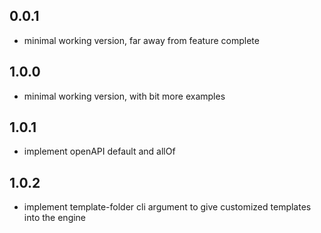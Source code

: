 ## 0.0.1

- minimal working version, far away from feature complete

## 1.0.0

- minimal working version, with bit more examples

## 1.0.1

- implement openAPI default and allOf

## 1.0.2

- implement template-folder cli argument to give customized templates into the engine

